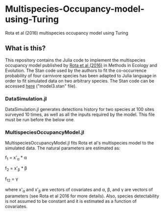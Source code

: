 # Multispecies-Occupancy-model-using-Turing
Rota et al (2016) multispecies occupancy model using Turing

## What is this?

This repository contains the Julia code to implement the multispecies occupancy model published by [Rota et al (2016)](https://besjournals.onlinelibrary.wiley.com/doi/full/10.1111/2041-210X.12587) in Methods in Ecology and Evolution.
The Stan code used by the authors to fit the co-occurrence probability of four carnivore species has been adapted to Julia language in order to fit simulated data on two arbitrary species. The Stan code can be accessed [here](https://datadryad.org/stash/dataset/doi:10.5061/dryad.pq624) ("model3.stan" file).

### DataSimulation.jl
DataSimulation.jl generates detections history for two species at 100 sites surveyed 10 times, as well as all the inputs required by the model. This file must be run before the below one.
### MultispeciesOccupancyModel.jl 
MultispeciesOccupancyModel.jl fits Rota et al's multispecies model to the simulated data. The natural parameters are estimated as:

f<sub>1</sub> = x'<sub>&alpha;</sub> * &alpha;

f<sub>2</sub> = x'<sub>&beta;</sub> * &beta;

f<sub>12</sub> = &gamma;

where x'<sub>&alpha;</sub> and x'<sub>&beta;</sub> are vectors of covariates and &alpha;, &beta;, and &gamma; are vectors of parameters (see Rota et al 2016 for more details). Also, species detectability is not assumed to be constant and it is estimated as a function of covariates.
